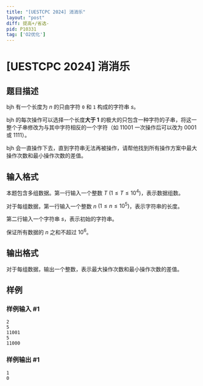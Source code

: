 ```yaml
---
title: "[UESTCPC 2024] 消消乐"
layout: "post"
diff: 提高+/省选-
pid: P10331
tag: ['O2优化']
---
```

# [UESTCPC 2024] 消消乐
## 题目描述

bjh 有一个长度为 $n$ 的只由字符 ```0``` 和 ```1``` 构成的字符串 $s$。

bjh 的每次操作可以选择一个长度**大于 1** 的极大的只包含一种字符的子串，将这一整个子串修改为与其中字符相反的一个字符（如 $11001$ 一次操作后可以改为 $0001$ 或 $1111$）。

bjh 会一直操作下去，直到字符串无法再被操作，请帮他找到所有操作方案中最大操作次数和最小操作次数的差值。
## 输入格式

本题包含多组数据。第一行输入一个整数 $T$ $(1\leq T\leq 10^4)$，表示数据组数。

对于每组数据，第一行输入一个整数 $n$ $(1\leq n\leq 10^5)$，表示字符串的长度。

第二行输入一个字符串 $s$，表示初始的字符串。

保证所有数据的 $n$ 之和不超过 $10^6$。
## 输出格式

对于每组数据，输出一个整数，表示最大操作次数和最小操作次数的差值。
## 样例

### 样例输入 #1
```
2
5
11001
5
11000
```
### 样例输出 #1
```
1
0
```
